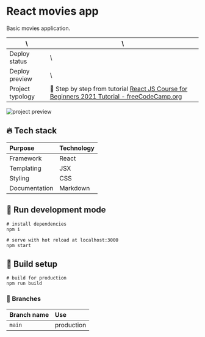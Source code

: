 # React movies app

Basic movies application.

| \                | \                                                                                                                                                                       |
| ---------------- | ----------------------------------------------------------------------------------------------------------------------------------------------------------------------- |
| Deploy status    | \                                                                                                                                                                       |
| Deploy preview   | \                                                                                                                                                                       |
| Project typology | 📒 Step by step from tutorial [React JS Course for Beginners 2021 Tutorial - freeCodeCamp.org](https://www.youtube.com/watch?v=nTeuhbP7wdE&ab_channel=freeCodeCamp.org) |

![project preview](docs/project-preview.png)

## 🔥 Tech stack

| Purpose       | Technology |
| :------------ | :--------- |
| Framework     | React      |
| Templating    | JSX        |
| Styling       | CSS        |
| Documentation | Markdown   |

## 🌊 Run development mode

```shell
# install dependencies
npm i

# serve with hot reload at localhost:3000
npm start
```

## 🧳 Build setup

```shell
# build for production
npm run build
```

### 🌿 Branches

| Branch name | Use        |
| :---------- | :--------- |
| `main`      | production |
